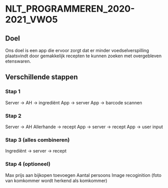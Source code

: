 # NLT_PROGRAMMEREN_2020-2021_VWO5

## Doel
Ons doel is een app die ervoor zorgt dat er minder voedselverspilling plaatsvindt door gemakkelijk recepten te kunnen zoeken met overgebleven etenswaren.

## Verschillende stappen
### Stap 1
Server -> AH -> ingrediënt
App -> server
App -> barcode scannen

### Stap 2
Server -> AH Allerhande -> recept
App -> server -> recept
App -> user input

### Stap 3 (alles combineren)
Ingrediënt -> server -> recept

### Stap 4 (optioneel)
Max prijs aan bijkopen toevoegen
Aantal persoons
Image recoginition (foto van komkommer wordt herkend als komkommer)